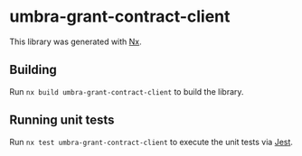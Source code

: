 # umbra-grant-contract-client

This library was generated with [Nx](https://nx.dev).

## Building

Run `nx build umbra-grant-contract-client` to build the library.

## Running unit tests

Run `nx test umbra-grant-contract-client` to execute the unit tests via [Jest](https://jestjs.io).
